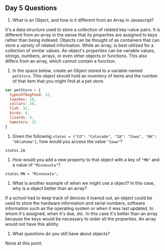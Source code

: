 ## Day 5 Questions

1. What is an Object, and how is it different from an Array in Javascript?

  It's a data structure used to store a collection of related key-value pairs. It is different from an array in the sense that its properties are assigned to keys rather than being indexed. Objects can be thought of as containers that can store a *variety* of related information. While an array, is best utilized for a collection of similar values. An object's properties can be  variable values, strings, numbers, arrays, or even other objects or functions. This also differs from an array, which cannot contain a function.

1. In the space below, create an Object stored to a variable named `petStore`.  This object should hold an inventory of items and the number of that item that you might find at a pet store.

```Javascript
var petStore = {
  typesOfDogFood: 12,
  leashes: 20,
  collars: 20,
  fish: 32,
  birds: 4,
  lizards: 9,
  hamsters: 12
}
```

1. Given the following `states = {"CO": "Colorado", "IA": "Iowa", "OK": "Oklahoma"}`, how would you access the value `"Iowa"`?

`states.IA`

1. How would you add a new property to that object with a key of `"MN"` and a value of `"Minnesota"`?

`states.MN = "Minnesota";`

1. What is another example of when we might use a object?  In this case, why is a object better than an array?

If a school had to keep track of devices it loaned out, an object could be used to store the hardware information and serial numbers, software information such as the operating system or when it was last updated, to whom it's assigned, when it's due, etc. In this case it's better than an array because the keys would be necessary to order all the properties. An array would not have this ability.

1. What questions do you still have about objects?

None at this point.
